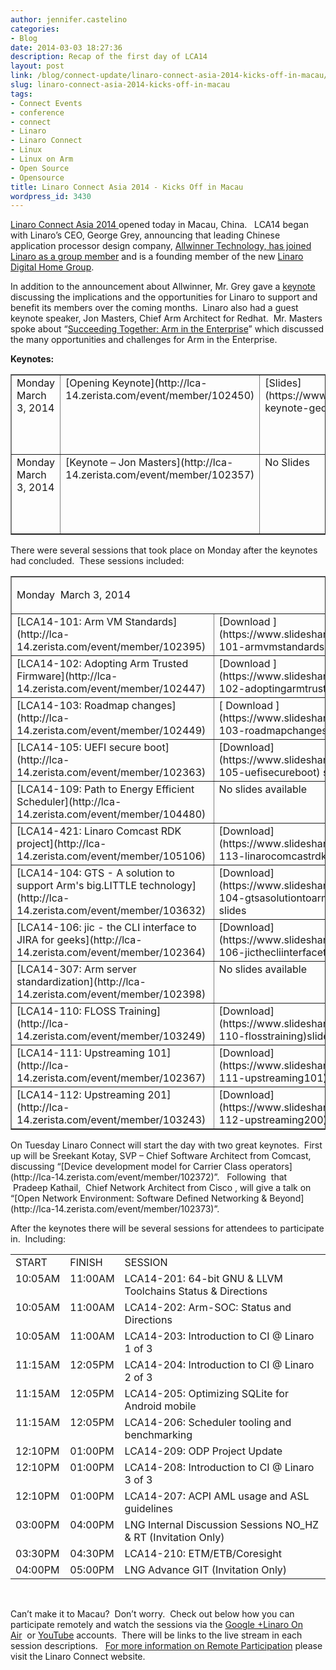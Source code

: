 ```yaml
---
author: jennifer.castelino
categories:
- Blog
date: 2014-03-03 18:27:36
description: Recap of the first day of LCA14
layout: post
link: /blog/connect-update/linaro-connect-asia-2014-kicks-off-in-macau/
slug: linaro-connect-asia-2014-kicks-off-in-macau
tags:
- Connect Events
- conference
- connect
- Linaro
- Linaro Connect
- Linux
- Linux on Arm
- Open Source
- Opensource
title: Linaro Connect Asia 2014 - Kicks Off in Macau
wordpress_id: 3430
---
```


[Linaro Connect Asia 2014 ](https://connect.linaro.org/lca14/)opened today in Macau, China.   LCA14 began with Linaro’s CEO, George Grey, announcing that leading Chinese application processor design company, [Allwinner Technology, has joined Linaro as a group member](/news/linaro-announces-allwinner-technology-as-a-founding-member-of-the-new-linaro-digital-home-group/) and is a founding member of the new [Linaro Digital Home Group](https://wiki-archive.linaro.org/LHG). 

In addition to the announcement about Allwinner, Mr. Grey gave a [keynote](https://www.youtube.com/watch?v=L7gPPJSNJBM) discussing the implications and the opportunities for Linaro to support and benefit its members over the coming months.  Linaro also had a guest keynote speaker, Jon Masters, Chief Arm Architect for Redhat.  Mr. Masters spoke about “[Succeeding Together: Arm in the Enterprise](https://www.youtube.com/watch?v=L7gPPJSNJBM)” which discussed the many opportunities and challenges for Arm in the Enterprise. 

**Keynotes:**


<table cellpadding="0" width="827" cellspacing="0" border="1" class="table responsive-table">
<tbody >
<tr >

<td width="163" valign="top" markdown="1">
Monday March 3, 2014
</td>

<td width="235" valign="top" markdown="1">
[Opening Keynote](http://lca-14.zerista.com/event/member/102450)
</td>

<td width="94" valign="top" markdown="1">
[Slides](https://www.slideshare.net/linaroorg/lca14-keynote-georgegrey)
</td>

<td width="151" valign="top" markdown="1">
[Video ](http://www.youtube.com/watch?v=L7gPPJSNJBM)(YouTube)
</td>

<td width="184" valign="top" markdown="1" >
[Video ](http://people.linaro.org/linaro-connect/lca14/videos/03-03-Monday/LCA14-OpeningKeynote.mp4)(Linaro Server)
</td>
</tr>
<tr >

<td width="163" valign="top" markdown="1">
Monday March 3, 2014
</td>

<td width="235" valign="top" markdown="1">
[Keynote – Jon Masters](http://lca-14.zerista.com/event/member/102357)
</td>

<td width="94" valign="top" markdown="1">
No Slides
</td>

<td width="151" valign="top" markdown="1">
[Video](http://www.youtube.com/watch?v=L7gPPJSNJBM) (YouTube)* begins at 50:48
</td>

<td width="184" valign="top" markdown="1" >
[Video](http://people.linaro.org/linaro-connect/lca14/videos/03-03-Monday/LCA14-OpeningKeynote.mp4) (Linaro Server)* begins at 50:48
</td>
</tr>
</tbody>
</table>



There were several sessions that took place on Monday after the keynotes had concluded.  These sessions included:
<table cellpadding="0" width="874" cellspacing="0" border="1" >
<tbody >
<tr >

<td colspan="4" width="874" valign="top" markdown="1">





Monday  March 3, 2014



</td>
</tr>
<tr >

<td width="268" valign="top" markdown="1">
[LCA14-101: Arm VM Standards](http://lca-14.zerista.com/event/member/102395)
</td>

<td width="175" valign="top" markdown="1">
[Download ](https://www.slideshare.net/linaroorg/lca14-101-armvmstandards)slides
</td>

<td width="204" valign="top" markdown="1">
[Video](http://www.youtube.com/watch?v=Qh3SX3p3B74) (You Tube)
</td>

<td width="226" valign="top" markdown="1">
[Video ](http://people.linaro.org/linaro-connect/lca14/videos/03-03-Monday/LCA14-101-%20Arm%20VM%20Standards.mp4)(Linaro Server)
</td>
</tr>
<tr >

<td width="268" valign="top" markdown="1">
[LCA14-102: Adopting Arm Trusted Firmware](http://lca-14.zerista.com/event/member/102447) 
</td>

<td width="175" valign="top" markdown="1">
[Download ](https://www.slideshare.net/linaroorg/lca14-102-adoptingarmtrustedfirmware)slides
</td>

<td width="204" valign="top" markdown="1">
[Video](http://www.youtube.com/watch?v=h98jBQrxxKg) (You Tube)
</td>

<td width="226" valign="top" markdown="1">
[Video](http://people.linaro.org/linaro-connect/lca14/videos/03-03-Monday/LCA14-102-%20Adopting%20Arm%20Trusted%20Firmware.mp4) (Linaro Server)
</td>
</tr>
<tr >

<td width="268" valign="top" markdown="1">
[LCA14-103: Roadmap changes](http://lca-14.zerista.com/event/member/102449) 
</td>

<td width="175" valign="top" markdown="1">
[ Download ](https://www.slideshare.net/linaroorg/lca14-103-roadmapchanges)slides
</td>

<td width="204" valign="top" markdown="1">
[Video](http://www.youtube.com/watch?v=tUGKlO7dT38)(You Tube)
</td>

<td width="226" valign="top" markdown="1">
[Video](http://people.linaro.org/linaro-connect/lca14/videos/03-03-Monday/LCA14-103-%20Roadmap%20changes.mp4)(Linaro Server)
</td>
</tr>
<tr >

<td width="268" valign="top" markdown="1">
[LCA14-105: UEFI secure boot](http://lca-14.zerista.com/event/member/102363) 
</td>

<td width="175" valign="top" markdown="1">
[Download](https://www.slideshare.net/linaroorg/lca14-105-uefisecureboot) slides
</td>

<td width="204" valign="top" markdown="1">
[Video ](http://www.youtube.com/watch?v=09nb3Fiobw0)(You Tube)
</td>

<td width="226" valign="top" markdown="1">
[Video](http://people.linaro.org/linaro-connect/lca14/videos/03-03-Monday/LCA14-105-%20UEFI%20secure%20boot.mp4) (Linaro Server)
</td>
</tr>
<tr >

<td width="268" valign="top" markdown="1">
[LCA14-109: Path to Energy Efficient Scheduler](http://lca-14.zerista.com/event/member/104480) 
</td>

<td width="175" valign="top" markdown="1">
No slides available
</td>

<td width="204" valign="top" markdown="1">
[Video](https://www.youtube.com/watch?v=xOMDXTlOnNo) (You Tube)
</td>

<td width="226" valign="top" markdown="1">
[Video](http://people.linaro.org/linaro-connect/lca14/videos/03-03-Monday/LCA14-109-%20Path%20to%20Energy%20Efficient%20Scheduler.mp4)(Linaro Server)
</td>
</tr>
<tr >

<td width="268" valign="top" markdown="1">
[LCA14-421: Linaro Comcast RDK project](http://lca-14.zerista.com/event/member/105106) 
</td>

<td width="175" valign="top" markdown="1">
[Download](https://www.slideshare.net/linaroorg/lca14-113-linarocomcastrdkproject)slides
</td>

<td width="204" valign="top" markdown="1">
[Video](http://www.youtube.com/watch?v=YVzzUtemCxo) (You Tube)
</td>

<td width="226" valign="top" markdown="1">
[Video](http://people.linaro.org/linaro-connect/lca14/videos/03-03-Monday/LCA14-421-%20Linaro%20Comcast%20RDK%20project.mp4) (Linaro Server)
</td>
</tr>
<tr >

<td width="268" valign="top" markdown="1">
[LCA14-104: GTS - A solution to support Arm's big.LITTLE technology](http://lca-14.zerista.com/event/member/103632)
</td>

<td width="175" valign="top" markdown="1">
[Download](https://www.slideshare.net/linaroorg/lca14-104-gtsasolutiontoarmsbiglittletechnology) slides
</td>

<td width="204" valign="top" markdown="1">
[Video](http://www.youtube.com/watch?v=PmBT52hBAZg) (You Tube)
</td>

<td width="226" valign="top" markdown="1">
[Video](http://people.linaro.org/linaro-connect/lca14/videos/03-03-Monday/LCA14-104-%20GTS%20-%20A%20solution%20to%20support%20Arm%2527s%20big.LITTLE%20technology.mp4) (Linaro Server)
</td>
</tr>
<tr >

<td width="268" valign="top" markdown="1">
[LCA14-106: jic - the CLI interface to JIRA for geeks](http://lca-14.zerista.com/event/member/102364) 
</td>

<td width="175" valign="top" markdown="1">
[Download](https://www.slideshare.net/linaroorg/lca14-106-jicthecliinterfacetojiraforgeeks) slides
</td>

<td width="204" valign="top" markdown="1">
[Video](http://www.youtube.com/watch?v=7QeKGkjx5HA)(You Tube)
</td>

<td width="226" valign="top" markdown="1">
[Video](http://people.linaro.org/linaro-connect/lca14/videos/03-03-Monday/LCA14-106-%20jic%20-%20the%20CLI%20interface%20to%20JIRA%20for%20geeks.mp4) (Linaro Server)
</td>
</tr>
<tr >

<td width="268" valign="top" markdown="1">
[LCA14-307: Arm server standardization](http://lca-14.zerista.com/event/member/102398) 
</td>

<td width="175" valign="top" markdown="1">
No slides available
</td>

<td width="204" valign="top" markdown="1">
[Video](http://www.youtube.com/watch?v=dGDtdafu3GI)(You Tube)
</td>

<td width="226" valign="top" markdown="1">
[Video](http://people.linaro.org/linaro-connect/lca14/videos/03-03-Monday/LCA14-307-%20Arm%20server%20standardization.mp4) (Linaro Server)
</td>
</tr>
<tr >

<td width="268" valign="top" markdown="1">
[LCA14-110: FLOSS Training](http://lca-14.zerista.com/event/member/103249) 
</td>

<td width="175" valign="top" markdown="1">
[Download](https://www.slideshare.net/linaroorg/lca14-110-flosstraining)slides
</td>

<td width="204" valign="top" markdown="1">
[Video](https://www.youtube.com/watch?v=2pda07yDv3o) (You Tube)
</td>

<td width="226" valign="top" markdown="1">
Video on Linaro Server unavailable
</td>
</tr>
<tr >

<td width="268" valign="top" markdown="1">
[LCA14-111: Upstreaming 101](http://lca-14.zerista.com/event/member/102367) 
</td>

<td width="175" valign="top" markdown="1">
[Download](https://www.slideshare.net/linaroorg/lca14-111-upstreaming101) slides
</td>

<td width="204" valign="top" markdown="1">
[Video](https://www.youtube.com/watch?v=dY7fikYZ42c) (You Tube)
</td>

<td width="226" valign="top" markdown="1">
Video on Linaro Server unavailable
</td>
</tr>
<tr >

<td width="268" valign="top" markdown="1">
[LCA14-112: Upstreaming 201](http://lca-14.zerista.com/event/member/103243) 
</td>

<td width="175" valign="top" markdown="1">
[Download](https://www.slideshare.net/linaroorg/lca14-112-upstreaming200) slides
</td>

<td width="204" valign="top" markdown="1">
[Video](https://www.youtube.com/watch?v=FiQ5uV_Mm5c) (You Tube)
</td>

<td width="226" valign="top" markdown="1">
Video on Linaro Server unavailable
</td>
</tr>
</tbody>
</table>
On Tuesday Linaro Connect will start the day with two great keynotes.  First up will be Sreekant Kotay, SVP – Chief Software Architect from Comcast, discussing “[Device development model for Carrier Class operators](http://lca-14.zerista.com/event/member/102372)”.   Following  that  Pradeep Kathail,  Chief Network Architect from Cisco , will give a talk on “[Open Network Environment: Software Defined Networking & Beyond](http://lca-14.zerista.com/event/member/102373)”.

After the keynotes there will be several sessions for attendees to participate in.  Including:
<table cellpadding="0" cellspacing="0" border="0" >
<tbody >
<tr >

<td >START
</td>

<td width="70" >FINISH
</td>

<td width="462" >SESSION
</td>
</tr>
<tr >

<td valign="top" markdown="1">
10:05AM
</td>

<td width="70" valign="top" markdown="1">
11:00AM
</td>

<td width="462" valign="top" markdown="1">
LCA14-201: 64-bit GNU & LLVM Toolchains Status & Directions
</td>
</tr>
<tr >

<td valign="top" markdown="1">
10:05AM
</td>

<td valign="top" markdown="1">
11:00AM
</td>

<td width="462" valign="top" markdown="1">
LCA14-202: Arm-SOC: Status and Directions
</td>
</tr>
<tr >

<td valign="top" markdown="1">
10:05AM
</td>

<td valign="top" markdown="1">
11:00AM
</td>

<td width="462" valign="top" markdown="1">
LCA14-203: Introduction to CI @ Linaro 1 of 3
</td>
</tr>
<tr >

<td valign="top" markdown="1">
11:15AM
</td>

<td valign="top" markdown="1">
12:05PM
</td>

<td width="462" valign="top" markdown="1">
LCA14-204: Introduction to CI @ Linaro 2 of 3
</td>
</tr>
<tr >

<td valign="top" markdown="1">
11:15AM
</td>

<td valign="top" markdown="1">
12:05PM
</td>

<td width="462" valign="top" markdown="1">
LCA14-205: Optimizing SQLite for Android mobile
</td>
</tr>
<tr >

<td valign="top" markdown="1">
11:15AM
</td>

<td valign="top" markdown="1">
12:05PM
</td>

<td width="462" valign="top" markdown="1">
LCA14-206: Scheduler tooling and benchmarking
</td>
</tr>
<tr >

<td valign="top" markdown="1">
12:10PM
</td>

<td valign="top" markdown="1">
01:00PM
</td>

<td width="462" valign="top" markdown="1">
LCA14-209: ODP Project Update
</td>
</tr>
<tr >

<td valign="top" markdown="1">
12:10PM
</td>

<td valign="top" markdown="1">
01:00PM
</td>

<td width="462" valign="top" markdown="1">
LCA14-208: Introduction to CI @ Linaro 3 of 3
</td>
</tr>
<tr >

<td valign="top" markdown="1">
12:10PM
</td>

<td valign="top" markdown="1">
01:00PM
</td>

<td width="462" valign="top" markdown="1">
LCA14-207: ACPI AML usage and ASL guidelines
</td>
</tr>
<tr >

<td valign="top" markdown="1">
03:00PM
</td>

<td valign="top" markdown="1">
04:00PM
</td>

<td width="462" valign="top" markdown="1">
LNG Internal Discussion Sessions NO_HZ & RT (Invitation Only)
</td>
</tr>
<tr >

<td valign="top" markdown="1">
03:30PM
</td>

<td valign="top" markdown="1">
04:30PM
</td>

<td width="462" valign="top" markdown="1">
LCA14-210: ETM/ETB/Coresight
</td>
</tr>
<tr >

<td valign="top" markdown="1">
04:00PM
</td>

<td valign="top" markdown="1">
05:00PM
</td>

<td width="462" valign="top" markdown="1">
LNG Advance GIT (Invitation Only)
</td>
</tr>
</tbody>
</table>
 

Can’t make it to Macau?  Don’t worry.  Check out below how you can participate remotely and watch the sessions via the [Google +Linaro On Air](https://web.archive.org/web/2019*/https://plus.google.com/u/0/116754366033915823792/posts)  or [YouTube](http://www.youtube.com/user/LinaroOnAir) accounts.  There will be links to the live stream in each session descriptions.   [For more information on Remote Participation]() please visit the Linaro Connect website.
